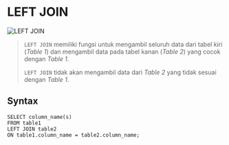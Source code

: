 # LEFT JOIN
![LEFT JOIN](https://user-images.githubusercontent.com/93637835/140651291-d56eaa9f-d258-4d23-8036-c7bbc0823536.png)

> `LEFT JOIN` memiliki fungsi untuk mengambil seluruh data dari tabel kiri (_Table 1_) dan mengambil data pada tabel kanan (_Table 2_) yang cocok dengan _Table 1_.
> 
> `LEFT JOIN` tidak akan mengambil data dari _Table 2_ yang tidak sesuai dengan _Table 1_.

## Syntax
```
SELECT column_name(s)
FROM table1
LEFT JOIN table2
ON table1.column_name = table2.column_name;
```
